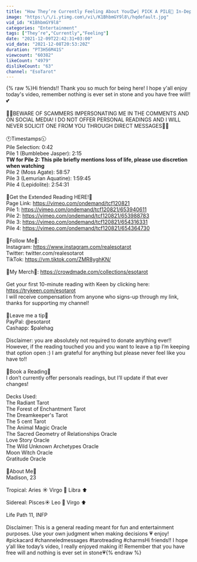 ```yaml
---
title: "How They’re Currently Feeling About You😍💕| PICK A PILE🔮 In-Depth Timeless Love Tarot Reading✨"
image: "https:\/\/i.ytimg.com\/vi\/K1BhbmGY9l8\/hqdefault.jpg"
vid_id: "K1BhbmGY9l8"
categories: "Entertainment"
tags: ["They’re","Currently","Feeling"]
date: "2021-12-09T22:42:31+03:00"
vid_date: "2021-12-08T20:53:20Z"
duration: "PT3H56M41S"
viewcount: "60382"
likeCount: "4979"
dislikeCount: "63"
channel: "EsoTarot"
---
```

{% raw %}Hi friends!! Thank you so much for being here! I hope y'all enjoy today's video, remember nothing is ever set in stone and you have free will!! 💕<br /><br />🚨🚨BEWARE OF SCAMMERS IMPERSONATING ME IN THE COMMENTS AND ON SOCIAL MEDIA! I DO NOT OFFER PERSONAL READINGS AND I WILL NEVER SOLICIT ONE FROM YOU THROUGH DIRECT MESSAGES🚨🚨<br /><br />🕚Timestamps🕥<br />Pile Selection: 0:42<br />Pile 1 (Bumblebee Jasper): 2:15<br />**TW for Pile 2: This pile briefly mentions loss of life, please use discretion when watching**<br />Pile 2 (Moss Agate): 58:57<br />Pile 3 (Lemurian Aquatine): 1:59:45<br />Pile 4 (Lepidolite): 2:54:31<br /><br />🌠Get the Extended Reading HERE!🌠<br />Page Link: <a rel="nofollow" target="blank" href="https://vimeo.com/ondemand/tcf120821">https://vimeo.com/ondemand/tcf120821</a><br />Pile 1: <a rel="nofollow" target="blank" href="https://vimeo.com/ondemand/tcf120821/653940611">https://vimeo.com/ondemand/tcf120821/653940611</a><br />Pile 2: <a rel="nofollow" target="blank" href="https://vimeo.com/ondemand/tcf120821/653988783">https://vimeo.com/ondemand/tcf120821/653988783</a><br />Pile 3: <a rel="nofollow" target="blank" href="https://vimeo.com/ondemand/tcf120821/654316331">https://vimeo.com/ondemand/tcf120821/654316331</a><br />Pile 4: <a rel="nofollow" target="blank" href="https://vimeo.com/ondemand/tcf120821/654364730">https://vimeo.com/ondemand/tcf120821/654364730</a><br /><br />👻Follow Me👻: <br />Instagram: <a rel="nofollow" target="blank" href="https://www.instagram.com/realesotarot">https://www.instagram.com/realesotarot</a><br />Twitter: twitter.com/realesotarot<br />TikTok: <a rel="nofollow" target="blank" href="https://vm.tiktok.com/ZMR8yghKN/">https://vm.tiktok.com/ZMR8yghKN/</a><br /><br />👚My Merch👚: <a rel="nofollow" target="blank" href="https://crowdmade.com/collections/esotarot">https://crowdmade.com/collections/esotarot</a><br /><br />Get your first 10-minute reading with Keen by clicking here: <a rel="nofollow" target="blank" href="https://trykeen.com/esotarot">https://trykeen.com/esotarot</a><br />I will receive compensation from anyone who signs-up through my link, thanks for supporting my channel! <br /><br />💸Leave me a tip💸<br />PayPal: @esotarot <br />Cashapp: $palehag<br /><br />Disclaimer: you are absolutely not required to donate anything ever!! However, if the reading touched you and you want to leave a tip I’m keeping that option open :) I am grateful for anything but please never feel like you have to!! <br /><br />🔮Book a Reading🔮<br />I don’t currently offer personals readings, but I’ll update if that ever changes! <br /><br />Decks Used:<br />The Radiant Tarot <br />The Forest of Enchantment Tarot <br />The Dreamkeeper's Tarot<br />The 5 cent Tarot<br />The Animal Magic Oracle<br />The Sacred Geometry of Relationships Oracle<br />Love Story Oracle<br />The Wild Unknown Archetypes Oracle<br />Moon Witch Oracle <br />Gratitude Oracle<br /><br />👀About Me👀 <br />Madison, 23<br /><br />Tropical: Aries ☀️ Virgo 🌙 Libra ⬆️<br /><br />Sidereal: Pisces☀️ Leo 🌙 Virgo ⬆️<br /><br />Life Path 11, INFP<br /><br />Disclaimer: This is a general reading meant for fun and entertainment purposes. Use your own judgment when making decisions 💗 enjoy!<br />#pickacard #channeledmessages #tarotreading #charmsHi friends!! I hope y’all like today’s video, I really enjoyed making it! Remember that you have free will and nothing is ever set in stone💗{% endraw %}
